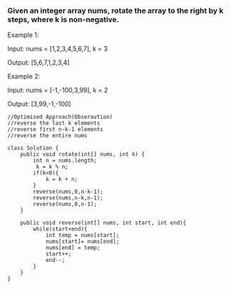 ### Given an integer array nums, rotate the array to the right by k steps, where k is non-negative.

Example 1:

Input: nums = [1,2,3,4,5,6,7], k = 3

Output: [5,6,7,1,2,3,4]

Example 2:

Input: nums = [-1,-100,3,99], k = 2

Output: [3,99,-1,-100]

```
//Optimised Approach(Obseravtion)
//reverse the last k elements
//reverse first n-k-1 elements
//reverse the entire nums

class Solution {
    public void rotate(int[] nums, int k) {
        int n = nums.length;
         k = k % n;
        if(k<0){
            k = k + n;
        }
        reverse(nums,0,n-k-1);
        reverse(nums,n-k,n-1);
        reverse(nums,0,n-1);
    }

    public void reverse(int[] nums, int start, int end){
        while(start<end){
            int temp = nums[start];
            nums[start]= nums[end];
            nums[end] = temp;
            start++;
            end--;
        }
    }
}
```
